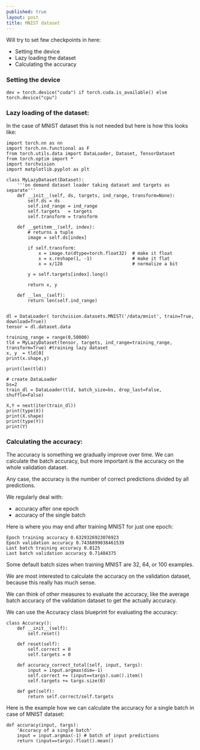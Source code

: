 ```yaml
---
published: true
layout: post
title: MNIST dataset
---
```


Will try to set few checkpoints in here:

* Setting the device
* Lazy loading the dataset
* Calculating the accuracy


### Setting the device
```
dev = torch.device("cuda") if torch.cuda.is_available() else torch.device("cpu")
```

### Lazy loading of the dataset:

In the case of MNIST dataset this is not needed but here is how this looks like:

```
import torch.nn as nn
import torch.nn.functional as F
from torch.utils.data import DataLoader, Dataset, TensorDataset
from torch.optim import *
import torchvision
import matplotlib.pyplot as plt

class MyLazyDataset(Dataset):
    '''on demand dataset loader taking dataset and targets as separate'''
    def __init__(self, ds, targets, ind_range, transform=None):
        self.ds = ds
        self.ind_range = ind_range
        self.targets   = targets
        self.transform = transform
        
    def __getitem__(self, index):
        # returns a tuple
        image = self.ds[index]
        
        if self.transform:
            x = image.to(dtype=torch.float32)  # make it float           
            x = x.reshape(1, -1)               # make it flat
            x = x/128                          # normalize a bit
            
        y = self.targets[index].long()
        
        return x, y
    
    def __len__(self):        
        return len(self.ind_range)
    

dl = DataLoader( torchvision.datasets.MNIST('/data/mnist', train=True, download=True))
tensor = dl.dataset.data

training_range = range(0,50000)
tld = MyLazyDataset(tensor, targets, ind_range=training_range, transform=True) #training lazy dataset
x, y  = tld[0]
print(x.shape,y)

print(len(tld))

# create DataLoader
bs=2
train_dl = DataLoader(tld, batch_size=bs, drop_last=False, shuffle=False)

X,Y = next(iter(train_dl))
print(type(X))
print(X.shape)
print(type(Y))
print(Y)
```

### Calculating the accuracy:

The accuracy is something we gradually improve over time.
We can calculate the batch accuracy, but more important is the accuracy on the whole validation dataset.

Any case, the accuracy is the number of correct predictions divided by all predictions.

We regularly deal with:

* accuracy after one epoch 
* accuracy of the single batch

Here is where you may end after training MNIST for just one epoch:
```
Epoch training accuracy 0.6329326923076923
Epoch validation accuracy 0.7436899038461539
Last batch training accuracy 0.8125
Last batch validation accuracy 0.71484375
```

Some default batch sizes when training MNIST are 32, 64, or 100 examples.

We are most interested to calculate the accuracy on the validation dataset, because this really has much sense. 

We can think of other measures to evaluate the accuracy, like the average batch accuracy of the validation dataset to get the actually accuracy.

We can use the Accuracy class blueprint for evaluating the accuracy:

```
class Accuracy():
    def __init__(self):
        self.reset()
        
    def reset(self):
        self.correct = 0
        self.targets = 0
    
    def accuracy_correct_total(self, input, targs):  
        input = input.argmax(dim=-1) 
        self.correct += (input==targs).sum().item()
        self.targets += targs.size(0)
        
    def get(self):
        return self.correct/self.targets
```

Here is the example how we can calculate the accuracy for a single batch in case of MNIST dataset:
```
def accuracy(input, targs):  
    'Accuracy of a single batch'
    input = input.argmax(-1) # batch of input predictions   
    return (input==targs).float().mean()  
```